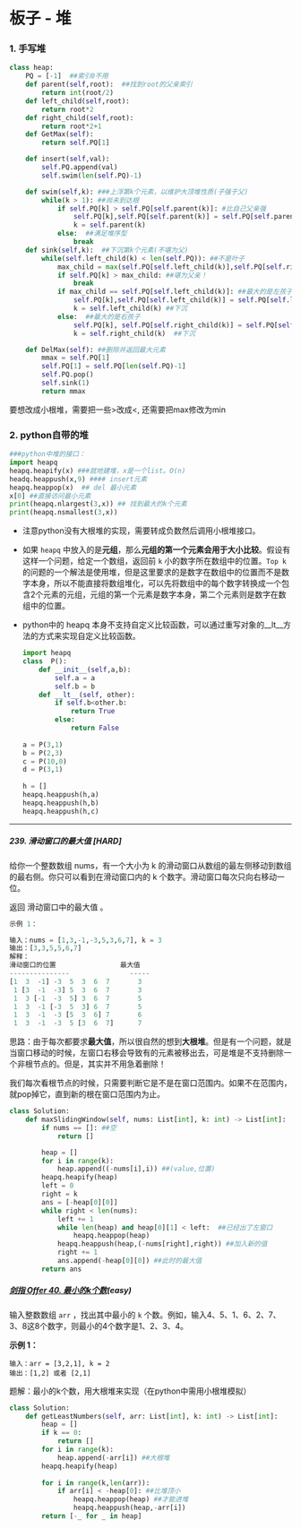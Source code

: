 # 板子 - 堆

### 1. 手写堆

```python
class heap:
    PQ = [-1]  ##索引0不用
    def parent(self,root):  ##找到root的父亲索引
        return int(root/2)
    def left_child(self,root):
        return root*2
    def right_child(self,root):
        return root*2+1
    def GetMax(self):
        return self.PQ[1]

    def insert(self,val):
        self.PQ.append(val)
        self.swim(len(self.PQ)-1)

    def swim(self,k): ###上浮第k个元素，以维护大顶堆性质(子强于父)
        while(k > 1): ##尚未到达根
            if self.PQ[k] > self.PQ[self.parent(k)]: #比自己父亲强
                self.PQ[k],self.PQ[self.parent(k)] = self.PQ[self.parent(k)],self.PQ[k] ##
                k = self.parent(k)
            else:  ##满足堆序型
                break
    def sink(self,k):  ##下沉第k个元素(不堪为父)
        while(self.left_child(k) < len(self.PQ)): ##不是叶子
            max_child = max(self.PQ[self.left_child(k)],self.PQ[self.right_child(k)])
            if self.PQ[k] > max_child: ##堪为父亲！
                break
            if max_child == self.PQ[self.left_child(k)]: ##最大的是左孩子
                self.PQ[k],self.PQ[self.left_child(k)] = self.PQ[self.left_child(k)],self.PQ[k]
                k = self.left_child(k) ##下沉
            else:  ##最大的是右孩子
                self.PQ[k], self.PQ[self.right_child(k)] = self.PQ[self.right_child(k)], self.PQ[k]
                k = self.right_child(k)  ##下沉

    def DelMax(self): ##删除并返回最大元素
        mmax = self.PQ[1]
        self.PQ[1] = self.PQ[len(self.PQ)-1]
        self.PQ.pop()
        self.sink(1)
        return mmax
```



要想改成小根堆，需要把一些>改成<, 还需要把max修改为min

### 2. python自带的堆

```python
###python中堆的接口：
import heapq
heapq.heapify(x) ###就地建堆，x是一个list。O(n)
headq.heappush(x,9) #### insert元素
heapq.heappop(x)  ## del 最小元素
x[0] ##直接访问最小元素
print(heapq.nlargest(3,x)) ## 找到最大的k个元素
print(heapq.nsmallest(3,x))
```

- 注意python没有大根堆的实现，需要转成负数然后调用小根堆接口。

- 如果 `heapq` 中放入的是**元组**，那么**元组的第一个元素会用于大小比较**。假设有这样一个问题，给定一个数组，返回前 `k` 小的数字所在数组中的位置。`Top k` 的问题的一个解法是使用堆，但是这里要求的是数字在数组中的位置而不是数字本身，所以不能直接将数组堆化，可以先将数组中的每个数字转换成一个包含2个元素的元组，元组的第一个元素是数字本身，第二个元素则是数字在数组中的位置。

- python中的 heapq 本身不支持自定义比较函数，可以通过重写对象的__lt__方法的方式来实现自定义比较函数。

  ```python
  import heapq
  class  P():
      def __init__(self,a,b):
          self.a = a
          self.b = b
      def __lt__(self, other):
          if self.b<other.b:
              return True
          else:
              return False
   
  a = P(3,1)
  b = P(2,3)
  c = P(10,0)
  d = P(3,1)
   
  h = []
  heapq.heappush(h,a)
  heapq.heappush(h,b)
  heapq.heappush(h,c)
  ```





-----

##### 239. 滑动窗口的最大值 [HARD]

给你一个整数数组 nums，有一个大小为 k 的滑动窗口从数组的最左侧移动到数组的最右侧。你只可以看到在滑动窗口内的 k 个数字。滑动窗口每次只向右移动一位。

返回 滑动窗口中的最大值 。

```python
示例 1：

输入：nums = [1,3,-1,-3,5,3,6,7], k = 3
输出：[3,3,5,5,6,7]
解释：
滑动窗口的位置                最大值
---------------               -----
[1  3  -1] -3  5  3  6  7       3
 1 [3  -1  -3] 5  3  6  7       3
 1  3 [-1  -3  5] 3  6  7       5
 1  3  -1 [-3  5  3] 6  7       5
 1  3  -1  -3 [5  3  6] 7       6
 1  3  -1  -3  5 [3  6  7]      7
```

思路：由于每次都要求**最大值**，所以很自然的想到**大根堆**。但是有一个问题，就是当窗口移动的时候，左窗口右移会导致有的元素被移出去，可是堆是不支持删除一个非根节点的。但是，其实并不用急着删除！

我们每次看根节点的时候，只需要判断它是不是在窗口范围内。如果不在范围内，就pop掉它，直到新的根在窗口范围内为止。

```python
class Solution:
    def maxSlidingWindow(self, nums: List[int], k: int) -> List[int]:
        if nums == []: ##空
            return []

        heap = []
        for i in range(k):
            heap.append((-nums[i],i)) ##(value,位置)
        heapq.heapify(heap)
        left = 0
        right = k
        ans = [-heap[0][0]]
        while right < len(nums):
            left += 1
            while len(heap) and heap[0][1] < left:  ##已经出了左窗口
                heapq.heappop(heap)
            heapq.heappush(heap,(-nums[right],right)) ##加入新的值
            right += 1
            ans.append(-heap[0][0]) ##此时的最大值
        return ans
```



##### [剑指 Offer 40. 最小的k个数](https://leetcode-cn.com/problems/zui-xiao-de-kge-shu-lcof/)(easy)

输入整数数组 `arr` ，找出其中最小的 `k` 个数。例如，输入4、5、1、6、2、7、3、8这8个数字，则最小的4个数字是1、2、3、4。

**示例 1：**

```
输入：arr = [3,2,1], k = 2
输出：[1,2] 或者 [2,1]
```

题解：最小的k个数，用大根堆来实现（在python中需用小根堆模拟）

```python
class Solution:
    def getLeastNumbers(self, arr: List[int], k: int) -> List[int]:
        heap = []
        if k == 0:
            return []
        for i in range(k):
            heap.append(-arr[i]) ##大根堆
        heapq.heapify(heap)
        
        for i in range(k,len(arr)):
            if arr[i] < -heap[0]: ##比堆顶小
                heapq.heappop(heap) ##才能进堆
                heapq.heappush(heap,-arr[i])
        return [-_ for _ in heap]
```

